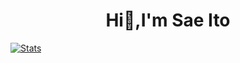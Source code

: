 <h1 align="center">Hi👋,I'm Sae Ito</h1>

[![Stats](https://github-readme-stats.vercel.app/api?username=sae-github&count_private=true&show_icons=true)](https://github.com/sae-github) 
